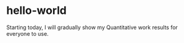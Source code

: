 # hello-world
Starting today, I will gradually show my Quantitative work results for everyone to use.
